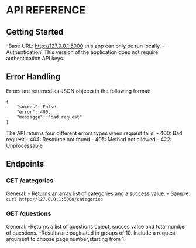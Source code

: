 # API REFERENCE

## Getting Started

-Base URL: http://127.0.0.1:5000 this app can only be run locally.
-Authentication: This version of the application does not require authentication API keys.

## Error Handling

Errors are returned as JSON objects in the following format:

```
{
    "succes": False,
    "error": 400,
    "messagge": "bad request"
}
```

The API returns four different errors types when request fails:
    - 400: Bad request
    - 404: Resource not found
    - 405: Method not allowed
    - 422: Unprocessable

## Endpoints

### GET /categories
General:
    - Returns an array list of categories and a success value.
    - Sample: ```curl http://127.0.0.1:5000/categories``` 

### GET /questions

General:
    -Returns a list of questions object, succes value and total number of questions.
    -Results are paginated in groups of 10. Include a request argument to choose page number,starting from 1.